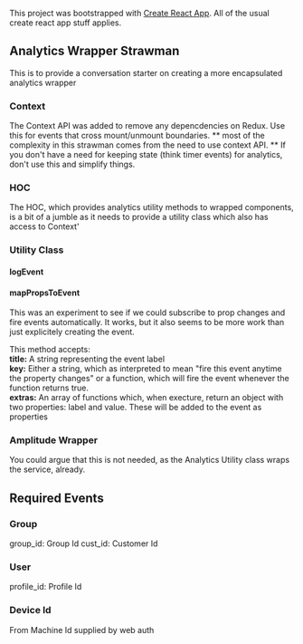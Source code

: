 This project was bootstrapped with [Create React App](https://github.com/facebookincubator/create-react-app). All of the usual create react app stuff applies.

## Analytics Wrapper Strawman

This is to provide a conversation starter on creating a more encapsulated analytics wrapper

### Context
The Context API was added to remove any depencdencies on Redux. Use this for events that cross mount/unmount boundaries. ** most of the complexity in this strawman comes from the need to use context API. ** If you don't have a need for keeping state (think timer events) for analytics, don't use this and simplify things.

### HOC
The HOC, which provides analytics utility methods to wrapped components, is a bit of a jumble as it needs to provide a utility class which also has access to Context'

### Utility Class

#### logEvent

#### mapPropsToEvent
This was an experiment to see if we could subscribe to prop changes and fire events automatically. It works, but it also seems to be more work than just explicitely creating the event. 

This method accepts:<br>
**title:** A string representing the event label<br>
**key:** Either a string, which as interpreted to mean "fire this event anytime the property changes" or a function, which will fire the event whenever the function returns true.<br>
**extras:** An array of functions which, when execture, return an object with two properties: label and value. These will be added to the event as properties


### Amplitude Wrapper
You could argue that this is not needed, as the Analytics Utility class wraps the service, already.


## Required Events

### Group
group_id: Group Id
cust_id: Customer Id

### User
profile_id: Profile Id

### Device Id
From Machine Id supplied by web auth






